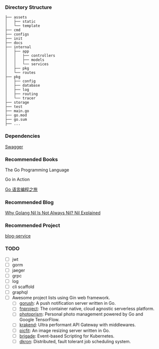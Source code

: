 



### Directory Structure


```text
├── assets
│   ├── static
│   └── template
├── cmd
├── configs
├── init
├── docs
├── internal
│   ├── app
│   │   ├── controllers
│   │   ├── models
│   │   └── services
│   ├── pkg
│   └── routes
├── pkg
│   ├── config
│   ├── database
│   ├── log
│   ├── routing
│   └── tracer 
├── storage
├── test
├── main.go
├── go.mod
├── go.sum
├── ...
```



### Dependencies

[Swagger](https://github.com/swaggo/swag)



### Recommended Books

The Go Programming Language

Go in Action

[Go 语言编程之旅](https://golang2.eddycjy.com/)



### Recommended Blog

[Why Golang Nil Is Not Always Nil? Nil Explained](https://codefibershq.com/blog/golang-why-nil-is-not-always-nil)




### Recommended Project

[blog-service](https://github.com/go-programming-tour-book/blog-service)


### TODO 

- [ ] jwt
- [ ] gorm
- [ ] jaeger
- [ ] grpc
- [ ] log
- [ ] cli scaffold
- [ ] graphql
- [ ] Awesome project lists using Gin web framework.
  - [ ] [gorush](https://github.com/appleboy/gorush): A push notification server written in Go.
  - [ ] [fnproject](https://github.com/fnproject/fn): The container native, cloud agnostic serverless platform.
  - [ ] [photoprism](https://github.com/photoprism/photoprism): Personal photo management powered by Go and Google TensorFlow.
  - [ ] [krakend](https://github.com/devopsfaith/krakend): Ultra performant API Gateway with middlewares.
  - [ ] [picfit](https://github.com/thoas/picfit): An image resizing server written in Go.
  - [ ] [brigade](https://github.com/brigadecore/brigade): Event-based Scripting for Kubernetes.
  - [ ] [dkron](https://github.com/distribworks/dkron): Distributed, fault tolerant job scheduling system.